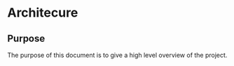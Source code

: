 # Architecure

## Purpose
The purpose of this document is to give a high level overview of the project.